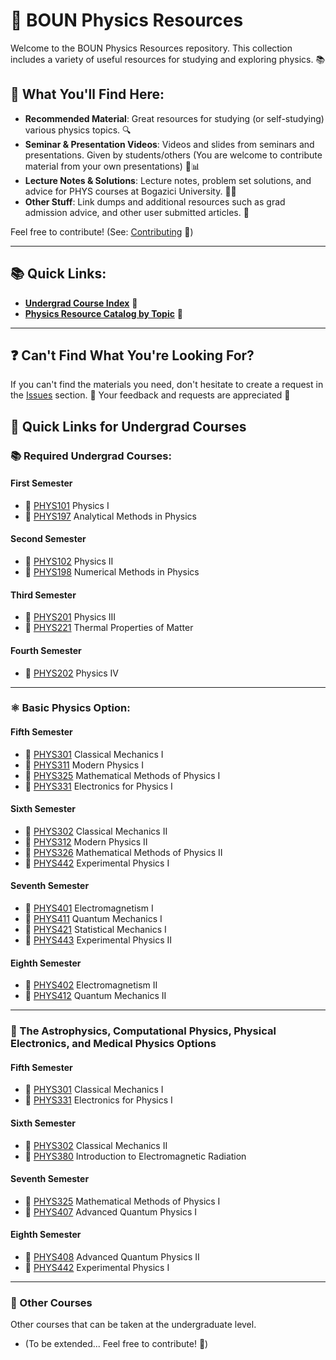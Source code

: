 # 🌌 BOUN Physics Resources

Welcome to the BOUN Physics Resources repository. This collection includes a variety of useful resources for studying and exploring physics. 📚

## 📖 What You'll Find Here:
- **Recommended Material**: Great resources for studying (or self-studying) various physics topics. 🔍
- **Seminar & Presentation Videos**: Videos and slides from seminars and presentations. Given by students/others (You are welcome to contribute material from your own presentations) 🎥📊
- **Lecture Notes & Solutions**: Lecture notes, problem set solutions, and advice for PHYS courses at Bogazici University. 📝💡
- **Other Stuff**: Link dumps and additional resources such as grad admission advice, and other user submitted articles. 🔗

Feel free to contribute! (See: [Contributing](docs/CONTRIBUTING.md) 🤝)

---

## 📚 Quick Links:
- **[Undergrad Course Index](docs/UndergradIndex.md)** 🏫
- **[Physics Resource Catalog by Topic](docs/TopicCatalog.md)** 📑

---

## ❓ Can't Find What You're Looking For?

If you can't find the materials you need, don't hesitate to create a request in the [Issues](https://github.com/egead/BounPhysResources/issues) section. 📝
Your feedback and requests are appreciated 🤝

## 🔗 Quick Links for Undergrad Courses 

### 📚 Required Undergrad Courses: 

#### First Semester
- 📘 [PHYS101](undergrad/PHYS101) Physics I
- 📗 [PHYS197](undergrad/PHYS197) Analytical Methods in Physics
    
#### Second Semester
- 📘 [PHYS102](undergrad/PHYS102) Physics II
- 📗 [PHYS198](undergrad/PHYS198) Numerical Methods in Physics 

#### Third Semester 
- 📘 [PHYS201](undergrad/PHYS201) Physics III
- 📗 [PHYS221](undergrad/PHYS221) Thermal Properties of Matter
    
#### Fourth Semester
- 📘 [PHYS202](undergrad/PHYS202) Physics IV

---

### ⚛️ Basic Physics Option: 
#### Fifth Semester
- 📘 [PHYS301](undergrad/PHYS301) Classical Mechanics I
- 📗 [PHYS311](undergrad/PHYS311) Modern Physics I
- 📙 [PHYS325](undergrad/PHYS325) Mathematical Methods of Physics I
- 📒 [PHYS331](undergrad/PHYS331) Electronics for Physics I

#### Sixth Semester
- 📘 [PHYS302](undergrad/PHYS302) Classical Mechanics II
- 📗 [PHYS312](undergrad/PHYS312) Modern Physics II
- 📙 [PHYS326](undergrad/PHYS326) Mathematical Methods of Physics II
- 📒 [PHYS442](undergrad/PHYS442) Experimental Physics I

#### Seventh Semester
- 📘 [PHYS401](undergrad/PHYS401) Electromagnetism I
- 📗 [PHYS411](undergrad/PHYS411) Quantum Mechanics I 
- 📙 [PHYS421](undergrad/PHYS421) Statistical Mechanics I
- 📒 [PHYS443](undergrad/PHYS443) Experimental Physics II
    
#### Eighth Semester
- 📘 [PHYS402](undergrad/PHYS401) Electromagnetism II
- 📗 [PHYS412](undergrad/PHYS412) Quantum Mechanics II

---

### 🌌 The Astrophysics, Computational Physics, Physical Electronics, and Medical Physics Options
#### Fifth Semester
- 📘 [PHYS301](undergrad/PHYS301) Classical Mechanics I
- 📒 [PHYS331](undergrad/PHYS331) Electronics for Physics I
    
#### Sixth Semester
- 📘 [PHYS302](undergrad/PHYS302) Classical Mechanics II
- 📗 [PHYS380](undergrad/PHYS380) Introduction to Electromagnetic Radiation

#### Seventh Semester
- 📙 [PHYS325](undergrad/PHYS325) Mathematical Methods of Physics I
- 📗 [PHYS407](undergrad/PHYS407) Advanced Quantum Physics I
    
#### Eighth Semester
- 📗 [PHYS408](undergrad/PHYS408) Advanced Quantum Physics II
- 📒 [PHYS442](undergrad/PHYS442) Experimental Physics I

---

### 📖 Other Courses 
Other courses that can be taken at the undergraduate level. 
- (To be extended... Feel free to contribute! 🤝)

